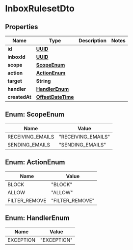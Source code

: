

# InboxRulesetDto

## Properties

Name | Type | Description | Notes
------------ | ------------- | ------------- | -------------
**id** | [**UUID**](UUID) |  | 
**inboxId** | [**UUID**](UUID) |  | 
**scope** | [**ScopeEnum**](#ScopeEnum) |  | 
**action** | [**ActionEnum**](#ActionEnum) |  | 
**target** | **String** |  | 
**handler** | [**HandlerEnum**](#HandlerEnum) |  | 
**createdAt** | [**OffsetDateTime**](OffsetDateTime) |  | 



## Enum: ScopeEnum

Name | Value
---- | -----
RECEIVING_EMAILS | &quot;RECEIVING_EMAILS&quot;
SENDING_EMAILS | &quot;SENDING_EMAILS&quot;



## Enum: ActionEnum

Name | Value
---- | -----
BLOCK | &quot;BLOCK&quot;
ALLOW | &quot;ALLOW&quot;
FILTER_REMOVE | &quot;FILTER_REMOVE&quot;



## Enum: HandlerEnum

Name | Value
---- | -----
EXCEPTION | &quot;EXCEPTION&quot;



